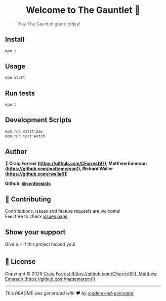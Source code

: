 <h1 align="center">Welcome to The Gauntlet 👋</h1>
<!-- <p>
  <img alt="Version" src="https://img.shields.io/badge/version-1.0.0-blue.svg?cacheSeconds=2592000" />
  <a href="https://github.com/synthesists/gauntlet#readme" target="_blank">
    <img alt="Documentation" src="https://img.shields.io/badge/documentation-yes-brightgreen.svg" />
  </a>
  <a href="https://github.com/synthesists/gauntlet/graphs/commit-activity" target="_blank">
    <img alt="Maintenance" src="https://img.shields.io/badge/Maintained%3F-yes-green.svg" />
  </a>
  <a href="https://github.com/synthesists/gauntlet/blob/master/LICENSE" target="_blank">
    <img alt="License: ISC" src="https://img.shields.io/github/license/synthesists/The Gauntlet" />
  </a>
</p> -->

> Play The Gauntlet game today!

## Install

```sh
npm i
```

## Usage

```sh
npm start
```

## Run tests

```sh
npm t
```

## Development Scripts

```sh
npm run start:dev
npm run test:watch
```

## Author

👤 **Craig Forrest (https://github.com/CForrest97), Matthew Emerson (https://github.com/mattemerson1), Richard Waller (https://github.com/rwalle61)**

**Github: [@synthesists](https://github.com/synthesists)**

## 🤝 Contributing

Contributions, issues and feature requests are welcome!<br />Feel free to check [issues page](https://github.com/synthesists/gauntlet/issues).

## Show your support

Give a ⭐️ if this project helped you!

## 📝 License

Copyright © 2020 [Craig Forrest (https://github.com/CForrest97), Matthew Emerson (https://github.com/mattemerson1)](https://github.com/synthesists).<br />

---

_This README was generated with ❤️ by [readme-md-generator](https://github.com/kefranabg/readme-md-generator)_

